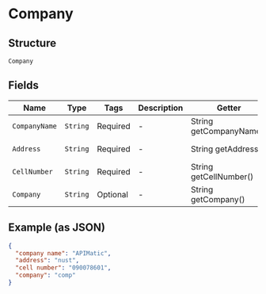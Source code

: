
# Company

## Structure

`Company`

## Fields

| Name | Type | Tags | Description | Getter | Setter |
|  --- | --- | --- | --- | --- | --- |
| `CompanyName` | `String` | Required | - | String getCompanyName() | setCompanyName(String companyName) |
| `Address` | `String` | Required | - | String getAddress() | setAddress(String address) |
| `CellNumber` | `String` | Required | - | String getCellNumber() | setCellNumber(String cellNumber) |
| `Company` | `String` | Optional | - | String getCompany() | setCompany(String company) |

## Example (as JSON)

```json
{
  "company name": "APIMatic",
  "address": "nust",
  "cell number": "090078601",
  "company": "comp"
}
```

